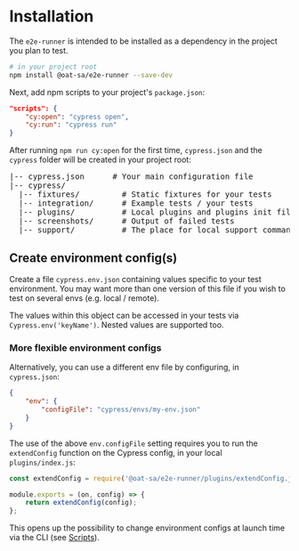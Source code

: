 # Installation

The `e2e-runner` is intended to be installed as a dependency in the project you plan to test.

```sh
# in your project root
npm install @oat-sa/e2e-runner --save-dev
```

Next, add npm scripts to your project's `package.json`:

```json
"scripts": {
    "cy:open": "cypress open",
    "cy:run": "cypress run"
}
```

After running `npm run cy:open` for the first time, `cypress.json` and the `cypress` folder will be created in your project root:

<pre>
|-- cypress.json      # Your main configuration file
|-- cypress/
  |-- fixtures/         # Static fixtures for your tests
  |-- integration/      # Example tests / your tests
  |-- plugins/          # Local plugins and plugins init file
  |-- screenshots/      # Output of failed tests
  |-- support/          # The place for local support commands
</pre>

## Create environment config(s)

Create a file `cypress.env.json` containing values specific to your test environment. You may want more than one version of this file if you wish to test on several envs (e.g. local / remote).

The values within this object can be accessed in your tests via `Cypress.env('keyName')`. Nested values are supported too.

### More flexible environment configs

Alternatively, you can use a different env file by configuring, in `cypress.json`:

```json
{
    "env": {
        "configFile": "cypress/envs/my-env.json"
    }
}
```

The use of the above `env.configFile` setting requires you to run the `extendConfig` function on the Cypress config, in your local `plugins/index.js`:

```js
const extendConfig = require('@oat-sa/e2e-runner/plugins/extendConfig.js');

module.exports = (on, config) => {
    return extendConfig(config);
};

```

This opens up the possibility to change environment configs at launch time via the CLI (see [Scripts](./development.md#scripts)).
